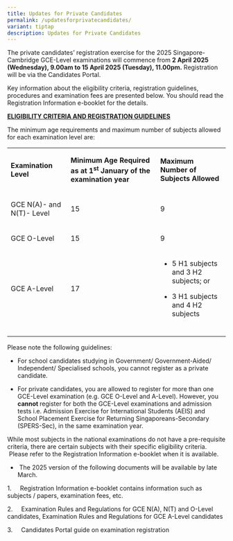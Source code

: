 ```yaml
---
title: Updates for Private Candidates
permalink: /updatesforprivatecandidates/
variant: tiptap
description: Updates for Private Candidates
---
```

<p>The private candidates’ registration exercise for the 2025 Singapore-Cambridge
GCE-Level examinations will commence from <strong>2 April 2025 (Wednesday), 9.00am to 15 April 2025 (Tuesday), 11.00pm.</strong> Registration
will be via the Candidates Portal.</p>
<p>Key information about the eligibility criteria, registration guidelines,
procedures and examination fees are presented below. You should read the
Registration Information e-booklet for the details.</p>
<p><strong><u>ELIGIBILITY CRITERIA AND REGISTRATION GUIDELINES</u></strong>
</p>
<p>The minimum age requirements and maximum number of subjects allowed for
each examination level are:</p>
<table style="minWidth: 75px">
<colgroup>
<col>
<col>
<col>
</colgroup>
<tbody>
<tr>
<td rowspan="1" colspan="1">
<p><strong>Examination Level</strong>
</p>
</td>
<td rowspan="1" colspan="1">
<p><strong>Minimum Age Required as at 1<sup>st</sup>&nbsp;January of the examination year</strong>
</p>
</td>
<td rowspan="1" colspan="1">
<p><strong>Maximum Number of Subjects Allowed</strong>
</p>
</td>
</tr>
<tr>
<td rowspan="1" colspan="1">
<p>GCE N(A)- and N(T)- Level</p>
</td>
<td rowspan="1" colspan="1">
<p>15</p>
</td>
<td rowspan="1" colspan="1">
<p>9</p>
</td>
</tr>
<tr>
<td rowspan="1" colspan="1">
<p>GCE O-Level</p>
</td>
<td rowspan="1" colspan="1">
<p>15</p>
</td>
<td rowspan="1" colspan="1">
<p>9</p>
</td>
</tr>
<tr>
<td rowspan="1" colspan="1">
<p>GCE A-Level</p>
</td>
<td rowspan="1" colspan="1">
<p>17</p>
</td>
<td rowspan="1" colspan="1">
<ul data-tight="true" class="tight">
<li>
<p>5 H1 subjects and 3 H2 subjects; or</p>
</li>
<li>
<p>3 H1 subjects and 4 H2 subjects</p>
</li>
</ul>
</td>
</tr>
<tr>
<td rowspan="1" colspan="1">
<p></p>
</td>
<td rowspan="1" colspan="1">
<p></p>
</td>
<td rowspan="1" colspan="1">
<p></p>
</td>
</tr>
</tbody>
</table>
<p>Please note the following guidelines:</p>
<ul data-tight="true" class="tight">
<li>
<p>For school candidates studying in Government/ Government-Aided/ Independent/
Specialised schools, you cannot register as a private candidate.</p>
<p></p>
</li>
<li>
<p>For private candidates, you are allowed to register for more than one
GCE-Level examination (e.g. GCE O-Level and A-Level). However, you<strong> cannot </strong>register
for both the GCE-Level examinations and admission tests i.e. Admission
Exercise for International Students (AEIS) and School Placement Exercise
for Returning Singaporeans-Secondary (SPERS-Sec), in the same examination
year.</p>
</li>
</ul>
<p>While most subjects in the national examinations do not have a pre-requisite
criteria, there are certain subjects with their specific eligibility criteria.
&nbsp;Please refer to the Registration Information e-booklet when it is
available. &nbsp;</p>
<ul data-tight="true" class="tight">
<li>
<p>&nbsp;The 2025 version of the following documents will be available by
late March.</p>
</li>
</ul>
<p>1.&nbsp;&nbsp;&nbsp;&nbsp; Registration Information e-booklet contains
information such as subjects / papers, examination fees, etc.
<br>
</p>
<p>2.&nbsp;&nbsp;&nbsp;&nbsp; Examination Rules and Regulations for GCE N(A),
N(T) and O-Level candidates, Examination Rules and Regulations for GCE
A-Level candidates<a href="https://go.gov.sg/seab-rulesandregulations-gce-a-level" rel="noopener noreferrer nofollow" target="_blank"><br></a>
</p>
<p>3.&nbsp;&nbsp;&nbsp;&nbsp; Candidates Portal guide on examination registration</p>
<p>&nbsp;</p>
<p>&nbsp;</p>